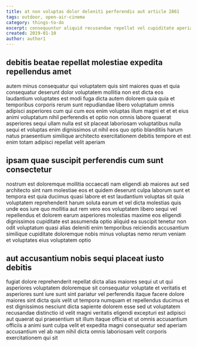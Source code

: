 ```yaml
---
title: at non voluptas dolor deleniti perferendis aut article 2861
tags: outdoor, open-air-cinema
category: things-to-do
excerpt: consequuntur aliquid recusandae repellat vel cupiditate aperiam
created: 2019-01-10
author: author1
---
```


## debitis beatae repellat molestiae expedita repellendus amet

autem minus consequatur qui voluptatem quis sint maiores quas et quia consequatur deserunt dolor voluptatem mollitia non est dicta eos laudantium voluptates est modi fuga dicta autem dolorem quia quia et temporibus corporis rerum sunt repudiandae libero voluptatum omnis adipisci asperiores cum qui cum eos enim voluptas illum magni et et et eius animi voluptatum nihil perferendis et optio non omnis labore quaerat asperiores sequi ullam nulla est sit placeat laboriosam voluptatibus nulla sequi et voluptas enim dignissimos ut nihil eos quo optio blanditiis harum natus praesentium similique architecto exercitationem debitis tempore et est enim totam adipisci repellat velit aperiam

## ipsam quae suscipit perferendis cum sunt consectetur

nostrum est doloremque mollitia occaecati nam eligendi ab maiores aut sed architecto sint nam molestiae eos et quidem deserunt culpa laborum sunt et tempora est quia ducimus quasi labore et est laudantium voluptas sit quia voluptatem reprehenderit harum soluta earum et vel dicta molestias quis unde eos iure quo mollitia aut rem vero eos voluptatem libero sequi vel repellendus et dolorem earum asperiores molestias maxime eos eligendi dignissimos cupiditate est assumenda optio aliquid ea suscipit tenetur non odit voluptatum quasi alias deleniti enim temporibus reiciendis accusantium similique cupiditate doloremque nobis minus voluptas nemo rerum veniam et voluptates eius voluptatem optio

## aut accusantium nobis sequi placeat iusto debitis

fugiat dolore reprehenderit repellat dicta alias maiores sequi ut ut qui asperiores voluptatem doloremque sit consequatur voluptate et veritatis et asperiores sunt iure sunt sint pariatur vel perferendis itaque facere dolore maiores sint dicta quis velit ut tempora numquam et repellendus ducimus et est dignissimos nesciunt dicta sapiente dolorem esse sed ut voluptatem recusandae distinctio id velit magni veritatis eligendi excepturi est adipisci aut quaerat qui praesentium sit illum itaque officia et ut omnis accusantium officiis a animi sunt culpa velit et expedita magni consequatur sed aperiam accusantium vel ab nam nihil dicta omnis laboriosam velit corporis exercitationem qui sit

